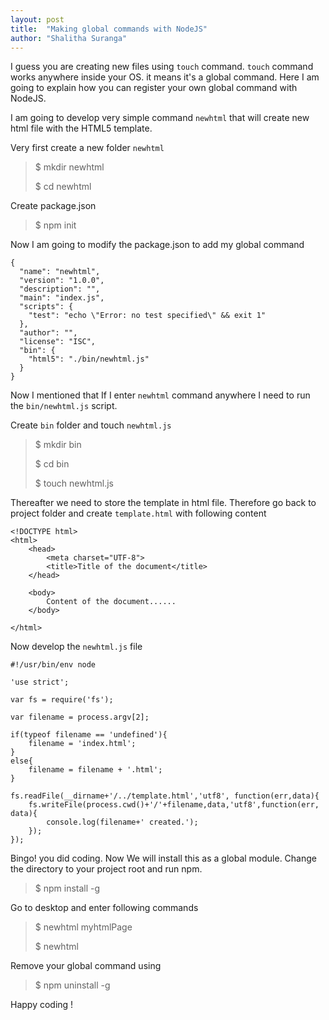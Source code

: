 ```yaml
---
layout: post
title:  "Making global commands with NodeJS"
author: "Shalitha Suranga"
---
```


I guess you are creating new files using `touch` command. `touch` command works anywhere inside your OS. it means it's a global command. Here I am going to explain how you can register your own global command with NodeJS. 

I am going to develop very simple command `newhtml` that will create new html file with the HTML5 template.

Very first create a new folder `newhtml` 


> $ mkdir newhtml
> 
> $ cd newhtml

Create package.json

> $ npm init

Now I am going to modify the package.json to add my global command

    {
      "name": "newhtml",
      "version": "1.0.0",
      "description": "",
      "main": "index.js",
      "scripts": {
        "test": "echo \"Error: no test specified\" && exit 1"
      },
      "author": "",
      "license": "ISC",
      "bin": {
    	"html5": "./bin/newhtml.js"
      }
    }


Now I mentioned that If I enter `newhtml` command anywhere I need to run the `bin/newhtml.js` script.

Create `bin` folder and touch `newhtml.js`

> $ mkdir bin
> 
> $ cd bin
> 
> $ touch newhtml.js

Thereafter we need to store the template in html file. Therefore go back to project folder and create `template.html` with following content

    <!DOCTYPE html>
    <html>
    	<head>
    		<meta charset="UTF-8">
    		<title>Title of the document</title>
    	</head>
    
    	<body>
    		Content of the document......
    	</body>
    
    </html>

Now develop the `newhtml.js` file

    #!/usr/bin/env node
    
    'use strict';
    
    var fs = require('fs'); 
    
    var filename = process.argv[2];
    
    if(typeof filename == 'undefined'){
    	filename = 'index.html';
    }
    else{
    	filename = filename + '.html';
    }
    
    fs.readFile(__dirname+'/../template.html','utf8', function(err,data){
    	fs.writeFile(process.cwd()+'/'+filename,data,'utf8',function(err, data){
    		console.log(filename+' created.');
    	});
    });


Bingo! you did coding. Now We will install this as a global module. Change the directory to your project root and run npm.

> $ npm install -g

Go to desktop and enter following commands

> $ newhtml myhtmlPage
>  
> $ newhtml 

Remove your global command using

> $ npm uninstall -g



Happy coding !
















